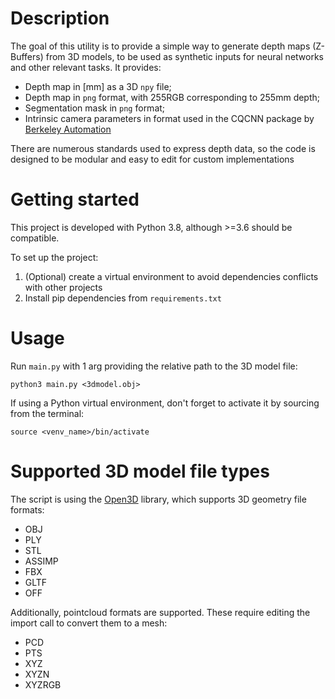 # Description
The goal of this utility is to provide a simple way to generate depth maps (Z-Buffers) from 3D models, to be used as synthetic inputs for neural networks and other relevant tasks.
It provides:
- Depth map in [mm] as a 3D ```npy``` file;
- Depth map in ```png``` format, with 255RGB corresponding to 255mm depth; 
- Segmentation mask in ```png``` format;
- Intrinsic camera parameters in format used in the CQCNN package by [Berkeley Automation](https://github.com/berkeleyautomation)

There are numerous standards used to express depth data, so the code is designed to be modular and easy to edit for custom implementations

# Getting started
This project is developed with Python 3.8, although >=3.6 should be compatible.

To set up the project:
1. (Optional) create a virtual environment to avoid dependencies conflicts with other projects
2. Install pip dependencies from ```requirements.txt```


# Usage
Run ```main.py``` with 1 arg providing the relative path to the 3D model file:
```
python3 main.py <3dmodel.obj>
```

If using a Python virtual environment, don't forget to activate it by sourcing from the terminal: 
```
source <venv_name>/bin/activate
```

# Supported 3D model file types
The script is using the [Open3D](https://github.com/intel-isl/Open3D) library, which supports 3D geometry file formats:
- OBJ
- PLY
- STL
- ASSIMP
- FBX
- GLTF
- OFF

Additionally, pointcloud formats are supported. These require editing the import call to convert them to a mesh:
- PCD
- PTS
- XYZ
- XYZN
- XYZRGB